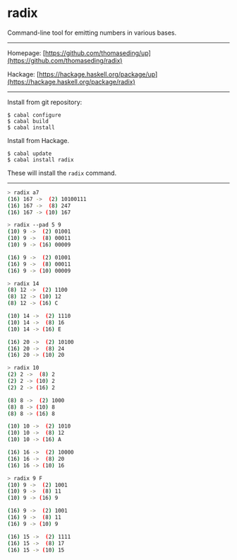 # radix
Command-line tool for emitting numbers in various bases.

-----

Homepage: [https://github.com/thomaseding/up](https://github.com/thomaseding/radix)

Hackage: [https://hackage.haskell.org/package/up](https://hackage.haskell.org/package/radix)



------


Install from git repository:
```
$ cabal configure
$ cabal build
$ cabal install
```

Install from Hackage.
```
$ cabal update
$ cabal install radix
```

These will install the `radix` command.

--------

```bash
> radix a7
(16) 167 ->  (2) 10100111
(16) 167 ->  (8) 247
(16) 167 -> (10) 167
```
```bash
> radix --pad 5 9
(10) 9 ->  (2) 01001
(10) 9 ->  (8) 00011
(10) 9 -> (16) 00009

(16) 9 ->  (2) 01001
(16) 9 ->  (8) 00011
(16) 9 -> (10) 00009
```
```bash
> radix 14
(8) 12 ->  (2) 1100
(8) 12 -> (10) 12
(8) 12 -> (16) C

(10) 14 ->  (2) 1110
(10) 14 ->  (8) 16
(10) 14 -> (16) E

(16) 20 ->  (2) 10100
(16) 20 ->  (8) 24
(16) 20 -> (10) 20
```
```bash
> radix 10
(2) 2 ->  (8) 2
(2) 2 -> (10) 2
(2) 2 -> (16) 2

(8) 8 ->  (2) 1000
(8) 8 -> (10) 8
(8) 8 -> (16) 8

(10) 10 ->  (2) 1010
(10) 10 ->  (8) 12
(10) 10 -> (16) A

(16) 16 ->  (2) 10000
(16) 16 ->  (8) 20
(16) 16 -> (10) 16
```
```bash
> radix 9 F
(10) 9 ->  (2) 1001
(10) 9 ->  (8) 11
(10) 9 -> (16) 9

(16) 9 ->  (2) 1001
(16) 9 ->  (8) 11
(16) 9 -> (10) 9

(16) 15 ->  (2) 1111
(16) 15 ->  (8) 17
(16) 15 -> (10) 15
```
